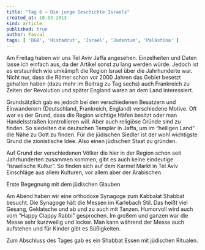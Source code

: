 ```yaml
---
title: "Tag 6 – Die junge Geschichte Israels"
created_at: 10.03.2013
kind: article
published: true
author: Pascal
tags: [ 'DGB', 'Histadrut', 'Israel', 'Judentum', 'Palästina' ]
---
```

Am Freitag haben wir uns Tel Aviv Jaffa angesehen. Einzelheiten und Daten lasse ich einfach aus, da der Artikel sonst zu lang werden würde.
Jedoch ist es erstaunlich wie umkämpft die Region Israel über die Jahrhunderte war. Nicht nur, dass die Römer schon vor 2000 Jahren das Gebiet besetzt gehalten haben (dazu mehr im Beitrag zu Tag sechs) auch Frankreich zu Zeiten der Revolution und später England waren an dem Land interessiert.

<!-- more -->

Grundsätzlich gab es jedoch bei den verschiedenen Besatzern und Einwanderern (Deutschland, Frankreich, England) verschiedene Motive. Oft war es der Grund, dass die Region wichtige Häfen besitzt oder man Handelsstraßen kontrollieren will.
Aber auch religiöse Gründe sind zu finden. So siedelten die deutschen Templer in Jaffa, um im “heiligen Land” die Nähe zu Gott zu finden.
Für die jüdischen Siedler ist der wohl wichtigste Grund die zionistische Idee. Also einen jüdischen Staat zu gründen.

 Auf Grund der verschiedenen Völker die hier in der Region schon seit Jahrhunderten zusammen kommen, gibt es auch keine eindeutige “israelische Kultur”. So finden sich auf dem Karmel Markt in Tel Aviv Einschläge aus allem Kulturen, vor allem aber der Arabischen.

Erste Begegnung mit dem jüdischen Glauben

Am Abend haben wir eine orthodoxe Synagoge zum Kabbalat Shabbat besucht. Die Synagoge hält die Messen im Karlebach Stil. Das heißt viel Gesang, Geklatsche und ab und zu auch mit Tanzen. Humorvoll wird auch vom “Happy Clappy Rabbi” gesprochen.
Im großem und ganzen war die Messe sehr kurzweilig und locker. Man kann während der Messe auch aufstehen und für Kinder gibt es Süßigkeiten.

Zum Abschluss des Tages gab es ein Shabbat Essen mit jüdischen Ritualen.